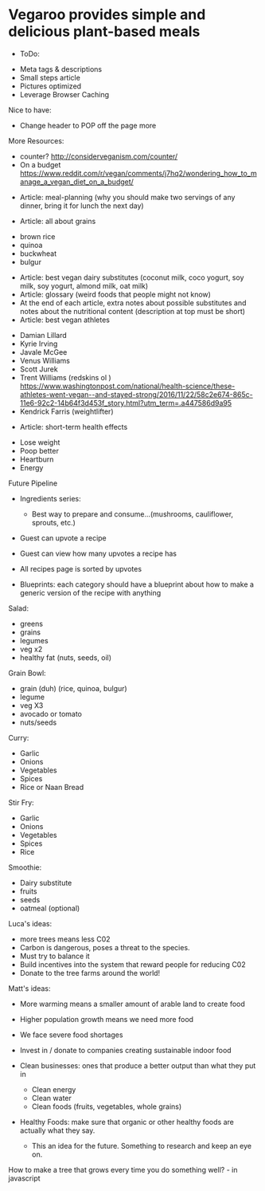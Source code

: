# Vegaroo provides simple and delicious plant-based meals 

* ToDo: 
- Meta tags & descriptions 
- Small steps article 
- Pictures optimized 
- Leverage Browser Caching 


Nice to have: 
- Change header to POP off the page more 


More Resources: 
- counter? http://considerveganism.com/counter/ 
- On a budget https://www.reddit.com/r/vegan/comments/j7hq2/wondering_how_to_manage_a_vegan_diet_on_a_budget/ 


* Article: meal-planning (why you should make two servings of any dinner, bring it for lunch the next day)

* Article: all about grains 
- brown rice
- quinoa 
- buckwheat 
- bulgur 
* Article: best vegan dairy substitutes (coconut milk, coco yogurt, soy milk, soy yogurt, almond milk, oat milk) 
* Article: glossary (weird foods that people might not know) 
* At the end of each article, extra notes about possible substitutes and notes about the nutritional content (description at top must be short)
* Article: best vegan athletes
- Damian Lillard
- Kyrie Irving 
- Javale McGee 
- Venus Williams 
- Scott Jurek 
- Trent Williams (redskins ol )
https://www.washingtonpost.com/national/health-science/these-athletes-went-vegan--and-stayed-strong/2016/11/22/58c2e674-865c-11e6-92c2-14b64f3d453f_story.html?utm_term=.a447586d9a95
- Kendrick Farris (weightlifter)

* Article: short-term health effects
- Lose weight
- Poop better
- Heartburn
- Energy 


Future Pipeline
* Ingredients series: 
    - Best way to prepare and consume...(mushrooms, cauliflower, sprouts, etc.)
* Guest can upvote a recipe
* Guest can view how many upvotes a recipe has
* All recipes page is sorted by upvotes 


* Blueprints: each category should have a blueprint about how to make a generic version of the recipe with anything 
 
 Salad: 
 - greens
 - grains 
 - legumes 
 - veg x2 
 - healthy fat (nuts, seeds, oil)
 
 Grain Bowl: 
 - grain (duh) (rice, quinoa, bulgur)
 - legume 
 - veg X3 
 - avocado or tomato 
 - nuts/seeds
 
 Curry: 
 - Garlic
 - Onions
 - Vegetables 
 - Spices
 - Rice or Naan Bread 
 
 Stir Fry:
 - Garlic
 - Onions
 - Vegetables 
 - Spices 
 - Rice 
 
 Smoothie: 
 - Dairy substitute 
 - fruits 
 - seeds 
 - oatmeal (optional)
  
  
  Luca's ideas: 
  - more trees means less C02
  - Carbon is dangerous, poses a threat to the species. 
  - Must try to balance it 
  - Build incentives into the system that reward people for reducing C02
  - Donate to the tree farms around the world! 
  
  Matt's ideas: 
  - More warming means a smaller amount of arable land to create food 
  - Higher population growth means we need more food 
  - We face severe food shortages 
  - Invest in / donate to companies creating sustainable indoor food  
  
  
  - Clean businesses: ones that produce a better output than what they put in 
    - Clean energy 
    - Clean water 
    - Clean foods (fruits, vegetables, whole grains)
  
  - Healthy Foods: make sure that organic or other healthy foods are actually what they say.
     - This an idea for the future. Something to research and keep an eye on. 
    
    
How to make a tree that grows every time you do something well? - in javascript 
  
  









   
